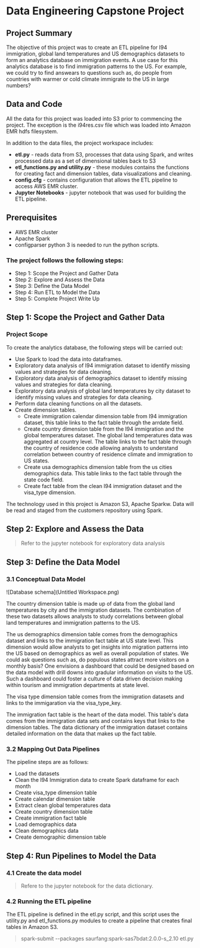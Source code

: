 # Data Engineering Capstone Project

## Project Summary
The objective of this project was to create an ETL pipeline for I94 immigration, global land temperatures and US demographics datasets to form an analytics database on immigration events. A use case for this analytics database is to find immigration patterns to the US. For example, we could try to find answears to questions such as, do people from countries with warmer or cold climate immigrate to the US in large numbers?

## Data and Code
All the data for this project was loaded into S3 prior to commencing the project. The exception is the i94res.csv file which was loaded into Amazon EMR hdfs filesystem. 

In addition to the data files, the project workspace includes:
* **etl.py** - reads data from S3, processes that data using Spark, and writes processed data as a set of dimensional tables back to S3
* **etl_functions.py and utility.py** - these modules contains the functions for creating fact and dimension tables, data visualizations and cleaning. 
* **config.cfg** - contains configuration that allows the ETL pipeline to access AWS EMR cluster. 
* **Jupyter Notebooks** - jupyter notebook that was used for building the ETL pipeline.

## Prerequisites
* AWS EMR cluster
* Apache Spark
* configparser
python 3 is needed to run the python scripts.

### The project follows the following steps:
* Step 1: Scope the Project and Gather Data
* Step 2: Explore and Assess the Data
* Step 3: Define the Data Model
* Step 4: Run ETL to Model the Data
* Step 5: Complete Project Write Up

## Step 1: Scope the Project and Gather Data
### Project Scope
To create the analytics database, the following steps will be carried out:
* Use Spark to load the data into dataframes.
* Exploratory data analysis of I94 immigration dataset to identify missing values and strategies for data cleaning.
* Exploratory data analysis of demographics dataset to identify missing values and strategies for data cleaning.
* Exploratory data analysis of global land temperatures by city dataset to identify missing values and strategies for data cleaning.
* Perform data cleaning functions on all the datasets.
* Create dimension tables.
    * Create immigration calendar dimension table from I94 immigration dataset, this table links to the fact table through the arrdate field.
    * Create country dimension table from the I94 immigration and the global temperatures dataset. The global land temperatures data was aggregated at country level. The table links to the fact table through the country of residence code allowing analysts to understand correlation between country of residence climate and immigration to US states.
    * Create usa demographics dimension table from the us cities demographics data. This table links to the fact table through the state code field.
    * Create fact table from the clean I94 immigration dataset and the visa_type dimension.

The technology used in this project is Amazon S3, Apache Sparkw. Data will be read and staged from the customers repository using Spark.
## Step 2: Explore and Assess the Data
> Refer to the jupyter notebook for exploratory data analysis

## Step 3: Define the Data Model
### 3.1 Conceptual Data Model

![Database schema](Untitled Workspace.png)

The country dimension table is made up of data from the global land temperatures by city and the immigration datasets. The combination of these two datasets allows analysts to study correlations between global land temperatures and immigration patterns to the US.

The us demographics dimension table comes from the demographics dataset and links to the immigration fact table at US state level. This dimension would allow analysts to get insights into migration patterns into the US based on demographics as well as overall population of states. We could ask questions such as, do populous states attract more visitors on a monthly basis? One envisions a dashboard that could be designed based on the data model with drill downs into gradular information on visits to the US. Such a dashboard could foster a culture of data driven decision making within tourism and immigration departments at state level. 

The visa type dimension table comes from the immigration datasets and links to the immigaration via the visa_type_key. 

The immigration fact table is the heart of the data model. This table's data comes from the immigration data sets and contains keys that links to the dimension tables. The data dictionary of the immigration dataset contains detailed information on the data that makes up the fact table. 

### 3.2 Mapping Out Data Pipelines
The pipeline steps are as follows:
* Load the datasets
* Clean the I94 Immigration data to create Spark dataframe for each month
* Create visa_type dimension table
* Create calendar dimension table
* Extract clean global temperatures data
* Create country dimension table
* Create immigration fact table
* Load demographics data
* Clean demographics data
* Create demographic dimension table

## Step 4: Run Pipelines to Model the Data 
### 4.1 Create the data model
> Refere to the jupyter notebook for the data dictionary.

### 4.2 Running the ETL pipeline
The ETL pipeline is defined in the etl.py script, and this script uses the utility.py and etl_functions.py modules to create a pipeline that creates final tables in Amazon S3.
> spark-submit --packages saurfang:spark-sas7bdat:2.0.0-s_2.10 etl.py 

